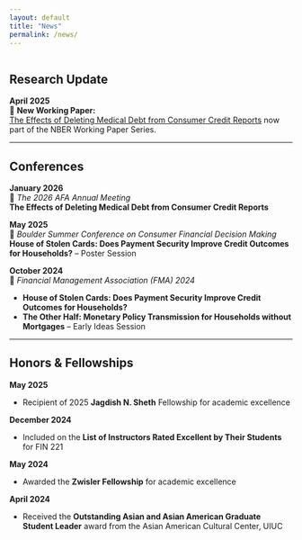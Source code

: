```yaml
---
layout: default  
title: "News"  
permalink: /news/  
---
```


<hr style="line-height: 2px; visibility:hidden;" />

## Research Update  
**April 2025**  
📄 **New Working Paper:**  
<a href="https://www.nber.org/papers/w33644.pdf" target="_blank">The Effects of Deleting Medical Debt from Consumer Credit Reports</a> now part of the NBER Working Paper Series.

---

## Conferences  
**January 2026**  
📌 *The 2026 AFA Annual Meeting*  
**The Effects of Deleting Medical Debt from Consumer Credit Reports**

**May 2025**  
📌 *Boulder Summer Conference on Consumer Financial Decision Making*  
**House of Stolen Cards: Does Payment Security Improve Credit Outcomes for Households?** – Poster Session

**October 2024**  
📌 *Financial Management Association (FMA) 2024*  
- **House of Stolen Cards: Does Payment Security Improve Credit Outcomes for Households?** 
- **The Other Half: Monetary Policy Transmission for Households without Mortgages** – Early Ideas Session

---

## Honors & Fellowships  
**May 2025**  
- Recipient of 2025 **Jagdish N. Sheth** Fellowship for academic excellence
  
**December 2024**  
- Included on the **List of Instructors Rated Excellent by Their Students** for FIN 221  

**May 2024**  
- Awarded the **Zwisler Fellowship** for academic excellence  

**April 2024**  
- Received the **Outstanding Asian and Asian American Graduate Student Leader** award from the Asian American Cultural Center, UIUC
